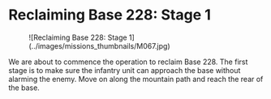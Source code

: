 # Reclaiming Base 228: Stage 1

<figure markdown>
![Reclaiming Base 228: Stage 1](../images/missions_thumbnails/M067.jpg)
</figure>

We are about to commence the operation to reclaim Base 228. The first stage is to make sure the infantry unit can approach the base without alarming the enemy. Move on along the mountain path and reach the rear of the base.
